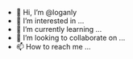 - 👋 Hi, I’m @loganly
- 👀 I’m interested in ...
- 🌱 I’m currently learning ...
- 💞️ I’m looking to collaborate on ...
- 📫 How to reach me ...

<!---
loganly/loganly is a ✨ special ✨ repository because its `README.md` (this file) appears on your GitHub profile.
You can click the Preview link to take a look at your changes.
--->
